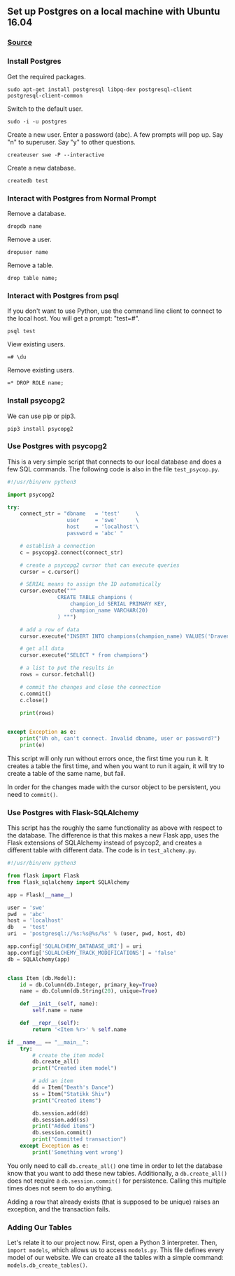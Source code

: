 ## Set up Postgres on a local machine with Ubuntu 16.04

### [Source][1]

### Install Postgres

Get the required packages.

`sudo apt-get install postgresql libpq-dev postgresql-client postgresql-client-common`

Switch to the default user.

`sudo -i -u postgres`

Create a new user. Enter a password (abc). A few prompts will pop up. Say "n" to
superuser. Say "y" to other questions.

`createuser swe -P --interactive`

Create a new database.

`createdb test`

### Interact with Postgres from Normal Prompt

Remove a database.

`dropdb name`

Remove a user.

`dropuser name`

Remove a table.

`drop table name;`

### Interact with Postgres from psql

If you don't want to use Python, use the command line client to connect to the
local host. You will get a prompt: "test=#".

`psql test`

View existing users.

`=# \du`

Remove existing users.

`=* DROP ROLE name;`

### Install psycopg2

We can use pip or pip3.

`pip3 install psycopg2`

### Use Postgres with psycopg2

This is a very simple script that connects to our local database and does a few
SQL commands. The following code is also in the file `test_psycop.py`. 

```python
#!/usr/bin/env python3

import psycopg2

try:
    connect_str = "dbname   = 'test'     \
                   user     = 'swe'      \
                   host     = 'localhost'\
                   password = 'abc' "

    # establish a connection
    c = psycopg2.connect(connect_str)

    # create a psycopg2 cursor that can execute queries
    cursor = c.cursor()

    # SERIAL means to assign the ID automatically
    cursor.execute("""
                CREATE TABLE champions (
                    champion_id SERIAL PRIMARY KEY,
                    champion_name VARCHAR(20)
                ) """)

    # add a row of data
    cursor.execute("INSERT INTO champions(champion_name) VALUES('Draven')")

    # get all data
    cursor.execute("SELECT * from champions")

    # a list to put the results in
    rows = cursor.fetchall()

    # commit the changes and close the connection
    c.commit()
    c.close()

    print(rows)
    

except Exception as e:
    print("Uh oh, can't connect. Invalid dbname, user or password?")
    print(e)
```

This script will only run without errors once, the first time you run it. It
creates a table the first time, and when you want to run it again, it will try
to create a table of the same name, but fail.

In order for the changes made with the cursor object to be persistent, you need
to `commit()`.

### Use Postgres with Flask-SQLAlchemy

This script has the roughly the same functionality as above with respect to the
database.  The difference is that this makes a new Flask app, uses the Flask
extensions of SQLAlchemy instead of psycop2, and creates a different table with
different data. The code is in `test_alchemy.py`.

```python
#!/usr/bin/env python3

from flask import Flask
from flask_sqlalchemy import SQLAlchemy

app = Flask(__name__)

user = 'swe'
pwd  = 'abc'
host = 'localhost'
db   = 'test'
uri  = 'postgresql://%s:%s@%s/%s' % (user, pwd, host, db) 

app.config['SQLALCHEMY_DATABASE_URI'] = uri
app.config['SQLALCHEMY_TRACK_MODIFICATIONS'] = 'false'
db = SQLAlchemy(app)


class Item (db.Model):
    id = db.Column(db.Integer, primary_key=True)
    name = db.Column(db.String(20), unique=True)

    def __init__(self, name):
        self.name = name

    def __repr__(self):
        return '<Item %r>' % self.name

if __name__ == "__main__":
    try:
        # create the item model
        db.create_all()
        print("Created item model")

        # add an item
        dd = Item("Death's Dance")
        ss = Item("Statikk Shiv")
        print("Created items")

        db.session.add(dd)
        db.session.add(ss)
        print("Added items")
        db.session.commit()
        print("Committed transaction")
    except Exception as e:
        print('Something went wrong')
```

You only need to call `db.create_all()` one time in order to let the database
know that you want to add these new tables. Additionally, a `db.create_all()`
does not require a `db.session.commit()` for persistence. Calling this multiple
times does not seem to do anything.

Adding a row that already exists (that is supposed to be unique) raises an
exception, and the transaction fails.

### Adding Our Tables

Let's relate it to our project now. First, open a Python 3 interpreter. Then,
`import models`, which allows us to access `models.py`. This file defines every
model of our website.  We can create all the tables with a simple command:
`models.db_create_tables()`.

[1]:https://www.fullstackpython.com/blog/postgresql-python-3-psycopg2-ubuntu-1604.html
